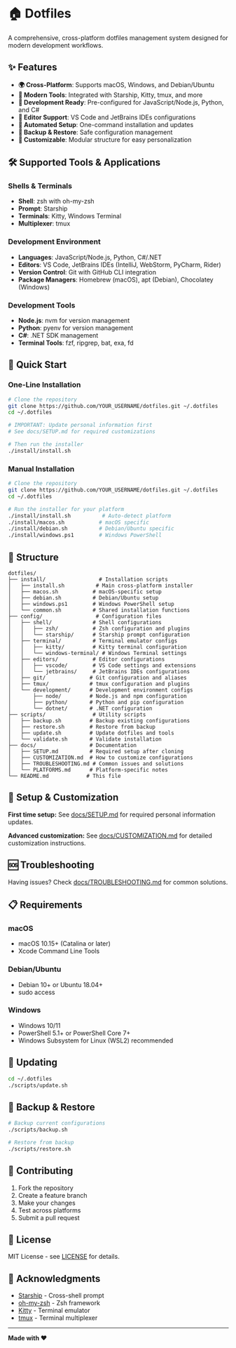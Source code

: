 # 🏠 Dotfiles

A comprehensive, cross-platform dotfiles management system designed for modern development workflows.

## ✨ Features

- **🌍 Cross-Platform**: Supports macOS, Windows, and Debian/Ubuntu
- **🔧 Modern Tools**: Integrated with Starship, Kitty, tmux, and more
- **🚀 Development Ready**: Pre-configured for JavaScript/Node.js, Python, and C#
- **📝 Editor Support**: VS Code and JetBrains IDEs configurations
- **🔄 Automated Setup**: One-command installation and updates
- **💾 Backup & Restore**: Safe configuration management
- **🎨 Customizable**: Modular structure for easy personalization

## 🛠 Supported Tools & Applications

### Shells & Terminals
- **Shell**: zsh with oh-my-zsh
- **Prompt**: Starship
- **Terminals**: Kitty, Windows Terminal
- **Multiplexer**: tmux

### Development Environment
- **Languages**: JavaScript/Node.js, Python, C#/.NET
- **Editors**: VS Code, JetBrains IDEs (IntelliJ, WebStorm, PyCharm, Rider)
- **Version Control**: Git with GitHub CLI integration
- **Package Managers**: Homebrew (macOS), apt (Debian), Chocolatey (Windows)

### Development Tools
- **Node.js**: nvm for version management
- **Python**: pyenv for version management
- **C#**: .NET SDK management
- **Terminal Tools**: fzf, ripgrep, bat, exa, fd

## 🚀 Quick Start

### One-Line Installation

```bash
# Clone the repository
git clone https://github.com/YOUR_USERNAME/dotfiles.git ~/.dotfiles
cd ~/.dotfiles

# IMPORTANT: Update personal information first
# See docs/SETUP.md for required customizations

# Then run the installer
./install/install.sh
```

### Manual Installation

```bash
# Clone the repository
git clone https://github.com/YOUR_USERNAME/dotfiles.git ~/.dotfiles
cd ~/.dotfiles

# Run the installer for your platform
./install/install.sh          # Auto-detect platform
./install/macos.sh           # macOS specific
./install/debian.sh          # Debian/Ubuntu specific
./install/windows.ps1        # Windows PowerShell
```

## 📁 Structure

```
dotfiles/
├── install/                 # Installation scripts
│   ├── install.sh          # Main cross-platform installer
│   ├── macos.sh           # macOS-specific setup
│   ├── debian.sh          # Debian/Ubuntu setup
│   ├── windows.ps1        # Windows PowerShell setup
│   └── common.sh          # Shared installation functions
├── config/                 # Configuration files
│   ├── shell/             # Shell configurations
│   │   ├── zsh/           # Zsh configuration and plugins
│   │   └── starship/      # Starship prompt configuration
│   ├── terminal/          # Terminal emulator configs
│   │   ├── kitty/         # Kitty terminal configuration
│   │   └── windows-terminal/ # Windows Terminal settings
│   ├── editors/           # Editor configurations
│   │   ├── vscode/        # VS Code settings and extensions
│   │   └── jetbrains/     # JetBrains IDEs configurations
│   ├── git/              # Git configuration and aliases
│   ├── tmux/             # tmux configuration and plugins
│   └── development/      # Development environment configs
│       ├── node/         # Node.js and npm configuration
│       ├── python/       # Python and pip configuration
│       └── dotnet/       # .NET configuration
├── scripts/               # Utility scripts
│   ├── backup.sh         # Backup existing configurations
│   ├── restore.sh        # Restore from backup
│   ├── update.sh         # Update dotfiles and tools
│   └── validate.sh       # Validate installation
├── docs/                 # Documentation
│   ├── SETUP.md          # Required setup after cloning
│   ├── CUSTOMIZATION.md  # How to customize configurations
│   ├── TROUBLESHOOTING.md # Common issues and solutions
│   └── PLATFORMS.md      # Platform-specific notes
└── README.md            # This file
```

## 🔧 Setup & Customization

**First time setup:** See [docs/SETUP.md](docs/SETUP.md) for required personal information updates.

**Advanced customization:** See [docs/CUSTOMIZATION.md](docs/CUSTOMIZATION.md) for detailed customization instructions.

## 🆘 Troubleshooting

Having issues? Check [docs/TROUBLESHOOTING.md](docs/TROUBLESHOOTING.md) for common solutions.

## 📋 Requirements

### macOS
- macOS 10.15+ (Catalina or later)
- Xcode Command Line Tools

### Debian/Ubuntu
- Debian 10+ or Ubuntu 18.04+
- sudo access

### Windows
- Windows 10/11
- PowerShell 5.1+ or PowerShell Core 7+
- Windows Subsystem for Linux (WSL2) recommended

## 🔄 Updating

```bash
cd ~/.dotfiles
./scripts/update.sh
```

## 💾 Backup & Restore

```bash
# Backup current configurations
./scripts/backup.sh

# Restore from backup
./scripts/restore.sh
```

## 🤝 Contributing

1. Fork the repository
2. Create a feature branch
3. Make your changes
4. Test across platforms
5. Submit a pull request

## 📄 License

MIT License - see [LICENSE](LICENSE) for details.

## 🙏 Acknowledgments

- [Starship](https://starship.rs/) - Cross-shell prompt
- [oh-my-zsh](https://ohmyz.sh/) - Zsh framework
- [Kitty](https://sw.kovidgoyal.net/kitty/) - Terminal emulator
- [tmux](https://github.com/tmux/tmux) - Terminal multiplexer

---

**Made with ❤️**